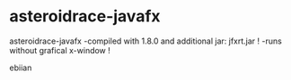 asteroidrace-javafx
===================

asteroidrace-javafx
-compiled with 1.8.0 and additional jar: jfxrt.jar !
-runs without grafical x-window !

ebiian
